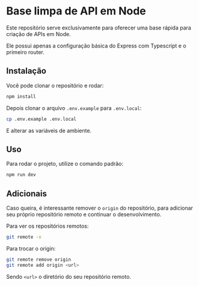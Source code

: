 # Base limpa de API em Node

Este repositório serve exclusivamente para oferecer uma base rápida para criação de APIs em Node.

Ele possui apenas a configuração básica do Express com Typescript e o primeiro router.

## Instalação
Você pode clonar o repositório e rodar:
```bash
npm install
```

Depois clonar o arquivo `.env.example` para `.env.local`:
```bash
cp .env.example .env.local
```
E alterar as variáveis de ambiente.

## Uso
Para rodar o projeto, utilize o comando padrão:
```bash
npm run dev
```

## Adicionais
Caso queira, é interessante remover o `origin` do repositório, para adicionar seu próprio repositório remoto e continuar o desenvolvimento.

Para ver os repositórios remotos:
```bash
git remote -v
```

Para trocar o origin:
```bash
git remote remove origin
git remote add origin <url>
```
Sendo `<url>` o diretório do seu repositório remoto.

